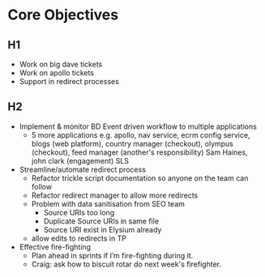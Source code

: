 # Core Objectives 
## H1
- Work on big dave tickets
- Work on apollo tickets
- Support in redirect processes

## H2
- Implement & monitor BD Event driven workflow to multiple applications
  - 5 more applications e.g. apollo, nav service, ecrm config service, blogs (web platform), country manager (checkout), olympus (checkout), feed manager (another's responsibility) Sam Haines, john clark (engagement) SLS
- Streamline/automate redirect process
  - Refactor trickle script documentation so anyone on the team can follow
  - Refactor redirect manager to allow more redirects
  - Problem with data sanitisation from SEO team
    - Source URIs too long
    - Duplicate Source URIs in same file
    - Source URI exist in Elysium already
  - allow edits to redirects in TP
- Effective fire-fighting
    - Plan ahead in sprints if I’m fire-fighting during it.
    - Craig: ask how to biscuit rotar do next week's firefighter.
